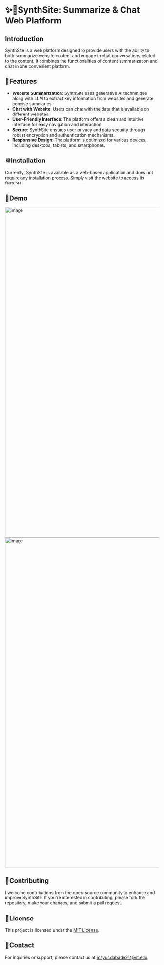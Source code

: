 # ✨💬SynthSite: Summarize & Chat Web Platform 

## Introduction

SynthSite is a web platform designed to provide users with the ability to both summarize website content and engage in chat conversations related to the content. It combines the functionalities of content summarization and chat in one convenient platform.

## 🚀Features 

- **Website Summarization**: SynthSite uses generative AI techninique along with LLM to extract key information from websites and generate concise summaries.
- **Chat with Website**: Users can chat with the data that is available on different websites.
- **User-Friendly Interface**: The platform offers a clean and intuitive interface for easy navigation and interaction.
- **Secure**: SynthSite ensures user privacy and data security through robust encryption and authentication mechanisms.
- **Responsive Design**: The platform is optimized for various devices, including desktops, tablets, and smartphones.


## ⚙️Installation 

Currently, SynthSite is available as a web-based application and does not require any installation process. Simply visit the website to access its features.

## 🎥Demo
<img width="1080" alt="image" src="https://github.com/mayurd8862/SynthSite-Summarize-Chat-Web-Platform/assets/113239727/5e635641-7c60-459c-ad5f-70a54039ba83">

<img width="1080" alt="image" src="https://github.com/mayurd8862/SynthSite-Summarize-Chat-Web-Platform/assets/113239727/d8292fd0-4a6f-4bbc-abe6-2a19e48f3c03">


## 🤝Contributing 

I welcome contributions from the open-source community to enhance and improve SynthSite. If you're interested in contributing, please fork the repository, make your changes, and submit a pull request.

## 📝License 

This project is licensed under the [MIT License](LICENSE).

## 📧Contact 

For inquiries or support, please contact us at mayur.dabade21@vit.edu.
